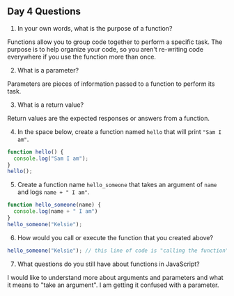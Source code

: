 ## Day 4 Questions

1. In your own words, what is the purpose of a function?  

Functions allow you to group code together to perform a specific task. The purpose is to help organize your code, so you aren't re-writing code everywhere if you use the function more than once.

2. What is a parameter?  

Parameters are pieces of information passed to a function to perform its task.

3. What is a return value?  

Return values are the expected responses or answers from a function.

4. In the space below, create a function named `hello` that will print `"Sam I am"`.  

```javascript
function hello() {
  console.log("Sam I am");
}
hello();
```

5. Create a function name `hello_someone` that takes an argument of `name` and logs `name + " I am"`.  

```javascript
function hello_someone(name) {
  console.log(name + " I am")
}
hello_someone("Kelsie");
```

6. How would you call or execute the function that you created above?  

```javascript
hello_someone("Kelsie"); // this line of code is "calling the function".
```

7. What questions do you still have about functions in JavaScript?    

I would like to understand more about arguments and parameters and what it means to "take an argument". I am getting it confused with a parameter.
